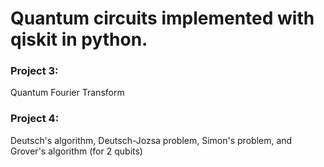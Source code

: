 # Quantum circuits implemented with qiskit in python. 


###  Project 3:
Quantum Fourier Transform
### Project 4:
Deutsch's algorithm,  Deutsch-Jozsa problem, Simon's problem, and  Grover's algorithm (for 2 qubits)
